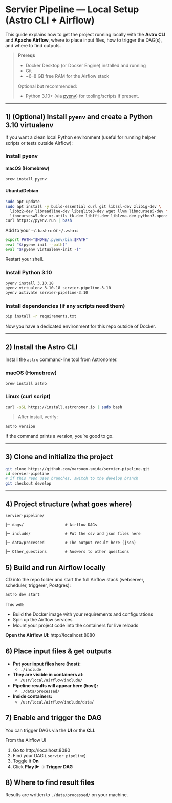 # Servier Pipeline — Local Setup (Astro CLI + Airflow)

This guide explains how to get the project running locally with the **Astro CLI** and **Apache Airflow**, where to place input files, how to trigger the DAG(s), and where to find outputs.

> **Prereqs**
> - Docker Desktop (or Docker Engine) installed and running
> - Git
> - ~6–8 GB free RAM for the Airflow stack
>
> Optional but recommended:
> - Python 3.10+ (via [pyenv](https://github.com/pyenv/pyenv)) for tooling/scripts if present.

---

## 1) (Optional) Install `pyenv` and create a Python 3.10 virtualenv

If you want a clean local Python environment (useful for running helper scripts or tests outside Airflow):

### Install pyenv

#### macOS (Homebrew)
```bash
brew install pyenv
```

#### Ubuntu/Debian
```bash
sudo apt update
sudo apt install -y build-essential curl git libssl-dev zlib1g-dev \
  libbz2-dev libreadline-dev libsqlite3-dev wget llvm libncurses5-dev \
  libncursesw5-dev xz-utils tk-dev libffi-dev liblzma-dev python3-openssl
curl https://pyenv.run | bash
```
Add to your `~/.bashrc` or `~/.zshrc`:
```bash
export PATH="$HOME/.pyenv/bin:$PATH"
eval "$(pyenv init --path)"
eval "$(pyenv virtualenv-init -)"
```
Restart your shell.

### Install Python 3.10
```bash
pyenv install 3.10.18
pyenv virtualenv 3.10.18 servier-pipeline-3.10
pyenv activate servier-pipeline-3.10
```

### Install dependencies (if any scripts need them)
```bash
pip install -r requirements.txt
```

Now you have a dedicated environment for this repo outside of Docker.

---

## 2) Install the Astro CLI

Install the `astro` command-line tool from Astronomer.

### macOS (Homebrew)
```bash
brew install astro
```

### Linux (curl script)
```bash
curl -sSL https://install.astronomer.io | sudo bash
```

> After install, verify:
```bash
astro version
```

If the command prints a version, you’re good to go.

---

## 3) Clone and initialize the project

```bash
git clone https://github.com/marouen-smida/servier-pipeline.git
cd servier-pipeline
# if this repo uses branches, switch to the develop branch
git checkout develop
```


---

## 4) Project structure (what goes where)

```
servier-pipeline/

├─ dags/                  # Airflow DAGs

├─ include/               # Put the csv and json files here

├─ data/processed         # The output result here (json)

├─ Other_questions        # Answers to other questions
```



## 5) Build and run Airflow locally

CD into the repo folder and start the full Airflow stack (webserver, scheduler, triggerer, Postgres):
```bash
astro dev start
```
This will:
- Build the Docker image with your requirements and configurations
- Spin up the Airflow services
- Mount your project code into the containers for live reloads

**Open the Airflow UI**: http://localhost:8080


## 6) Place input files & get outputs

- **Put your input files here (host):**
  - `./include`
- **They are visible in containers at:**
  - `/usr/local/airflow/include/`
- **Pipeline results will appear here (host):**
  - `./data/processed/`
- **Inside containers:**
  - `/usr/local/airflow/include/data/`

## 7) Enable and trigger the DAG

You can trigger DAGs via the **UI** or the **CLI**.

From the Airflow UI
1. Go to http://localhost:8080
2. Find your DAG ( `servier_pipeline`)
3. Toggle it **On**
4. Click **Play ▶** → **Trigger DAG**




## 8) Where to find result files

Results are written to `./data/processed/` on your machine.

